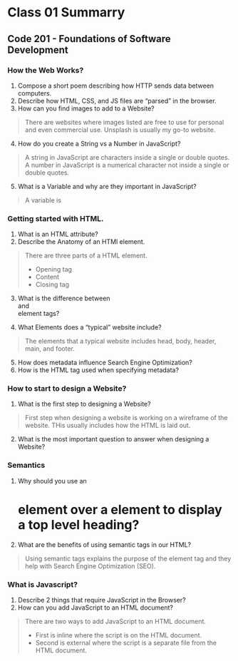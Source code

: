 # Class 01 Summarry
## Code 201 - Foundations of Software Development

### How the Web Works?
1. Compose a short poem describing how HTTP sends data between computers.
2. Describe how HTML, CSS, and JS files are “parsed” in the browser.
3. How can you find images to add to a Website?
  > There are websites where images listed are free to use for personal and even commercial use. Unsplash is usually my go-to website.
4. How do you create a String vs a Number in JavaScript?
  > A string in JavaScript are characters inside a single or double quotes. A number in JavaScript is a numerical character not inside a single or double quotes.
5. What is a Variable and why are they important in JavaScript?
  > A variable is   

### Getting started with HTML.
1. What is an HTML attribute?
2. Describe the Anatomy of an HTMl element.
  >  There are three parts of a HTML element.
  > * Opening tag
  > * Content
  > * Closing tag
3. What is the difference between <article> and <section> element tags?
  > 
4. What Elements does a “typical” website include?
  > The elements that a typical website includes head, body, header, main, and footer.
5. How does metadata influence Search Engine Optimization?
6. How is the <meta> HTML tag used when specifying metadata?

### How to start to design a Website?
1. What is the first step to designing a Website?
  > First step when designing a website is working on a wireframe of the website. THis usually includes how the HTML is laid out.
2. What is the most important question to answer when designing a Website?

### Semantics
1. Why should you use an <h1> element over a <span> element to display a top level heading?
2. What are the benefits of using semantic tags in our HTML?
  > Using semantic tags explains the purpose of the element tag and they help with Search Engine Optimization (SEO).

### What is Javascript?
1. Describe 2 things that require JavaScript in the Browser?
2. How can you add JavaScript to an HTML document?
  > There are two ways to add JavaScript to an HTML document. 
  > * First is inline where the script is on the HTML document. 
  > * Second is external where the script is a separate file from the HTML document.

